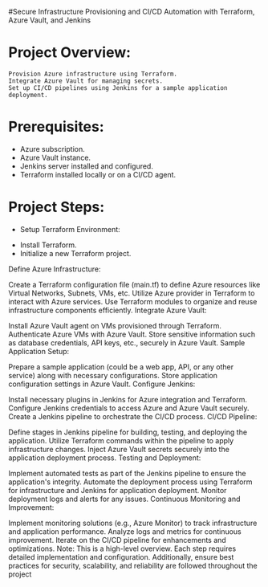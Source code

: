 #Secure Infrastructure Provisioning and CI/CD Automation with Terraform, Azure Vault, and Jenkins

# Project Overview:
```
Provision Azure infrastructure using Terraform.
Integrate Azure Vault for managing secrets.
Set up CI/CD pipelines using Jenkins for a sample application deployment.
```
# Prerequisites:

- Azure subscription.
- Azure Vault instance.
- Jenkins server installed and configured.
- Terraform installed locally or on a CI/CD agent.

# Project Steps:

- Setup Terraform Environment:
*  Install Terraform.
*  Initialize a new Terraform project.

Define Azure Infrastructure:

Create a Terraform configuration file (main.tf) to define Azure resources like Virtual Networks, Subnets, VMs, etc.
Utilize Azure provider in Terraform to interact with Azure services.
Use Terraform modules to organize and reuse infrastructure components efficiently.
Integrate Azure Vault:

Install Azure Vault agent on VMs provisioned through Terraform.
Authenticate Azure VMs with Azure Vault.
Store sensitive information such as database credentials, API keys, etc., securely in Azure Vault.
Sample Application Setup:

Prepare a sample application (could be a web app, API, or any other service) along with necessary configurations.
Store application configuration settings in Azure Vault.
Configure Jenkins:

Install necessary plugins in Jenkins for Azure integration and Terraform.
Configure Jenkins credentials to access Azure and Azure Vault securely.
Create a Jenkins pipeline to orchestrate the CI/CD process.
CI/CD Pipeline:

Define stages in Jenkins pipeline for building, testing, and deploying the application.
Utilize Terraform commands within the pipeline to apply infrastructure changes.
Inject Azure Vault secrets securely into the application deployment process.
Testing and Deployment:

Implement automated tests as part of the Jenkins pipeline to ensure the application's integrity.
Automate the deployment process using Terraform for infrastructure and Jenkins for application deployment.
Monitor deployment logs and alerts for any issues.
Continuous Monitoring and Improvement:

Implement monitoring solutions (e.g., Azure Monitor) to track infrastructure and application performance.
Analyze logs and metrics for continuous improvement.
Iterate on the CI/CD pipeline for enhancements and optimizations.
Note: This is a high-level overview. Each step requires detailed implementation and configuration. Additionally, ensure best practices for security, scalability, and reliability are followed throughout the project